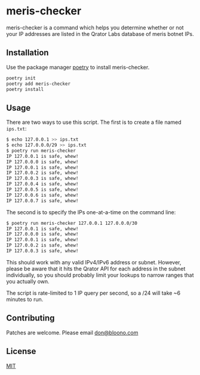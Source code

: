 # meris-checker

meris-checker is a command which helps you determine whether or not your IP addresses are listed in the Qrator Labs database of meris botnet IPs.

## Installation

Use the package manager [poetry](https://python-poetry.org/docs/) to install meris-checker.

```bash
poetry init
poetry add meris-checker
poetry install
```

## Usage

There are two ways to use this script. The first is to create a file named `ips.txt`:

```bash
$ echo 127.0.0.1 >> ips.txt
$ echo 127.0.0.0/29 >> ips.txt
$ poetry run meris-checker
IP 127.0.0.1 is safe, whew!
IP 127.0.0.0 is safe, whew!
IP 127.0.0.1 is safe, whew!
IP 127.0.0.2 is safe, whew!
IP 127.0.0.3 is safe, whew!
IP 127.0.0.4 is safe, whew!
IP 127.0.0.5 is safe, whew!
IP 127.0.0.6 is safe, whew!
IP 127.0.0.7 is safe, whew!
```

The second is to specify the IPs one-at-a-time on the command line:

```bash
$ poetry run meris-checker 127.0.0.1 127.0.0.0/30
IP 127.0.0.1 is safe, whew!
IP 127.0.0.0 is safe, whew!
IP 127.0.0.1 is safe, whew!
IP 127.0.0.2 is safe, whew!
IP 127.0.0.3 is safe, whew!
```

This should work with any valid IPv4/IPv6 address or subnet. However, please be aware that it hits the Qrator API for each address in the subnet individually, so you should probably limit your lookups to narrow ranges that you actually own.

The script is rate-limited to 1 IP query per second, so a /24 will take ~6 minutes to run.

## Contributing

Patches are welcome. Please email don@bloono.com

## License

[MIT](https://choosealicense.com/licenses/mit/)
